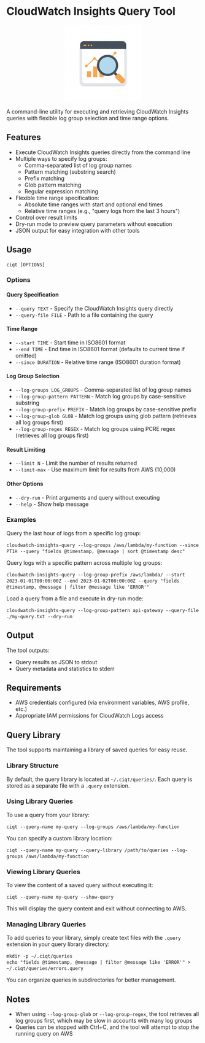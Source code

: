 # CloudWatch Insights Query Tool

<p align="center">
  <img src="assets/logo.png" alt="CloudWatch Insights Query Tool Logo" width="200">
</p>

A command-line utility for executing and retrieving CloudWatch Insights queries with flexible log group selection and time range options.

## Features

- Execute CloudWatch Insights queries directly from the command line
- Multiple ways to specify log groups:
  - Comma-separated list of log group names
  - Pattern matching (substring search)
  - Prefix matching
  - Glob pattern matching
  - Regular expression matching
- Flexible time range specification:
  - Absolute time ranges with start and optional end times
  - Relative time ranges (e.g., "query logs from the last 3 hours")
- Control over result limits
- Dry-run mode to preview query parameters without execution
- JSON output for easy integration with other tools

## Usage

```
ciqt [OPTIONS]
```

### Options

#### Query Specification
- `--query TEXT` - Specify the CloudWatch Insights query directly
- `--query-file FILE` - Path to a file containing the query

#### Time Range
- `--start TIME` - Start time in ISO8601 format
- `--end TIME` - End time in ISO8601 format (defaults to current time if omitted)
- `--since DURATION` - Relative time range (ISO8601 duration format)

#### Log Group Selection
- `--log-groups LOG_GROUPS` - Comma-separated list of log group names
- `--log-group-pattern PATTERN` - Match log groups by case-sensitive substring
- `--log-group-prefix PREFIX` - Match log groups by case-sensitive prefix
- `--log-group-glob GLOB` - Match log groups using glob pattern (retrieves all log groups first)
- `--log-group-regex REGEX` - Match log groups using PCRE regex (retrieves all log groups first)

#### Result Limiting
- `--limit N` - Limit the number of results returned
- `--limit-max` - Use maximum limit for results from AWS (10,000)

#### Other Options
- `--dry-run` - Print arguments and query without executing
- `--help` - Show help message

### Examples

Query the last hour of logs from a specific log group:
```
cloudwatch-insights-query --log-groups /aws/lambda/my-function --since PT1H --query "fields @timestamp, @message | sort @timestamp desc"
```

Query logs with a specific pattern across multiple log groups:
```
cloudwatch-insights-query --log-group-prefix /aws/lambda/ --start 2023-01-01T00:00:00Z --end 2023-01-02T00:00:00Z --query "fields @timestamp, @message | filter @message like 'ERROR'"
```

Load a query from a file and execute in dry-run mode:
```
cloudwatch-insights-query --log-group-pattern api-gateway --query-file ./my-query.txt --dry-run
```

## Output

The tool outputs:
- Query results as JSON to stdout
- Query metadata and statistics to stderr

## Requirements

- AWS credentials configured (via environment variables, AWS profile, etc.)
- Appropriate IAM permissions for CloudWatch Logs access

## Query Library

The tool supports maintaining a library of saved queries for easy reuse.

### Library Structure

By default, the query library is located at `~/.ciqt/queries/`. Each query is stored as a separate file with a `.query` extension.

### Using Library Queries

To use a query from your library:

```
ciqt --query-name my-query --log-groups /aws/lambda/my-function
```

You can specify a custom library location:

```
ciqt --query-name my-query --query-library /path/to/queries --log-groups /aws/lambda/my-function
```

### Viewing Library Queries

To view the content of a saved query without executing it:

```
ciqt --query-name my-query --show-query
```

This will display the query content and exit without connecting to AWS.

### Managing Library Queries

To add queries to your library, simply create text files with the `.query` extension in your query library directory:

```
mkdir -p ~/.ciqt/queries
echo "fields @timestamp, @message | filter @message like 'ERROR'" > ~/.ciqt/queries/errors.query
```

You can organize queries in subdirectories for better management.

## Notes

- When using `--log-group-glob` or `--log-group-regex`, the tool retrieves all log groups first, which may be slow in accounts with many log groups
- Queries can be stopped with Ctrl+C, and the tool will attempt to stop the running query on AWS
